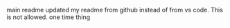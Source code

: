 main readme
updated my readme from github instead of from vs code. This is not allowed. one time thing 
